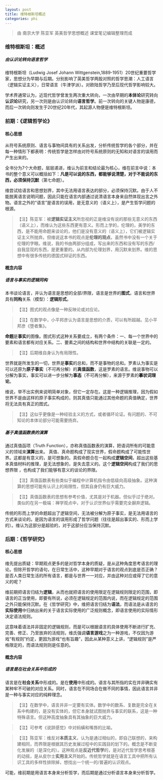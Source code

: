 ```yaml
---
layout: post
title: 维特根斯坦概述
categories: phi
---
```


> 由 南京大学 陈亚军 英美哲学思想概述 课堂笔记编辑整理而成

### 维特根斯坦：概述

##### 由认识论转向语言哲学

维特根斯坦（Ludwig Josef Johann Wittgenstein,1889-1951）20世纪重要哲学家，思想分为早期与后期。分别影响了英美哲学两股对照的哲学思潮：人工语言（逻辑实证主义），日常语言（牛津学派）。对欧陆哲学乃至后现代哲学影响较大。

学术界通常认为，近现代哲学曾发生两次重大转向，一次由早期的**本体论**研究转向**认识论**研究，另一次则是由认识论转向**语言哲学**。前一次转向的关键人物是康德，而后一次转向则发生于20世纪20年代，其起源人物便是维特根斯坦。

### 前期：《逻辑哲学论》

#### 核心思想

从符号系统原则、语言与事物间具有的关系出发，分析传统哲学的各个部分，并在每一种情形下都表明：传统哲学是怎样由对符号系统原则的无知和对语言的误用而产生出来的。

全书分为7个大命题，层层递进，维认为前言和结论最为核心，维在前言中说：本书的整个意义可以概括如下：**凡是可以说的东西，都能够说清楚，对于不能说的东西，必须保持沉默**（第七命题）。

维尝试给语言和思想划界，其中无法用语言表达的部分，必须保持沉默。由于人不能脱离语言说明问题，因此只能在语言内部通过说清语言本身来自然体现出言之外物。语言之外的“语言”是语言的误用，是无意义的（语义上），是产生哲学问题的根源。

>【注】陈亚军：被**逻辑实证主义**所忽视的正是维没有说的那些无意义的东西（语义上），而维认为这些东西更有意义。形而上学的，伦理的，美学的东西，是不能用命题来谈论的，他们是没有意义的（语义上），它们被逻辑实证主义所抛弃。但维说这本书的观点是**伦理的观点**，虽然书中没有一个关于伦理的字眼。维说，我的书由两部分组成，写出来的东西和没有写的东西/自我显现的东西，是更重要的。从内部为伦理划界，用沉默来划界。维的思想中有很多传统的德国式辩证的东西。

#### 概念内容

##### 语言与事实的逻辑同构

本书谈论语言，并认为语言是思想的全部/界限，语言是世界的**图式**，语言和世界具有**同构**关系（模型）：**逻辑形式**。

>【注】图式的观点像是一种反映论或对应论。

>【注】在数学中，小平邦彦认为语言是思想的介质，可以有所超越。见小平邦彦《堕者集》。

**命题**是**事实**的图像。图式形式这种关系要成立，有两个条件：一、每一个世界中的要素和语言都有对应关系。二、要素之间的结构和世界中结构的关联是一定的。

>【注】后期维自身认为有局限性。

世界就是所发生的一切，世界是**事实**的总和，而不是事物的总和。罗素认为事实是可以还原为**原子事实**（不可再分解）的**真值函数**，这是罗素的语言。维说事物可以分解为事实，事实可以进一步分解为**事态**（不可再分解），来源于罗素的**摹状词理论**。

维说，举不出实例来说明简单对象，但它一定存在。这是一种逻辑推理，因为假如世界不是由这样的原子事实构成的，则其真值只能通过其他命题的真值确定，世界将无法具有真正的图式。

>【注】这似乎更像是一种经验主义的方式，或者循环论证。有问题的、不可知论的本体论部分可能需要扬弃。

##### 基于真值函数表的演算

通过真值函项（Truth Function），亦称真值函数表的演算，把语词所有的可能意义的领域来**演算**出来。 真值、真命题构成了现实世界，假命题构成了可能性世界。这都是有意义的，是可想象的。真假命题合在一起构成**逻辑空间**，超出这些基本真值材料的推理，是无法想象的，是失去意义的。这个**逻辑空间**构成了我们的思想界限 ，也构成了我们能够有意义的谈论的界限。

>【注】真值函数表有些类似于编程中计算机指令由低级向高级抽象。这种演算的思想可能有认识上的局限性，但其自身仍有巨大威力。

>【注】真值函数表的思想有参考价值，尤其是对于机器。但似乎过于绝对。类似的在另一极端：禅学观点中，对于认识世界似乎需要完全摒弃逻辑。

传统的形而上学的命题超出了逻辑空间，无法被分解为原子事实，是无法用语言的方式来谈论的。是因为语言的误用形成了哲学问题（往往是超出事实的、形而上学的）。维认为这部分是超验的，对于这部分应当保持沉默。

### 后期：《哲学研究》

#### 核心思想

维先提出质疑：早期观点更多的是对哲学本身的质疑，是从这种角度思考语言的理论。但除开哲学的语句，在日常生活中，这种早期对于语言的观点到底是否正确？是否人类日常生活的所有语言，都是与世界一一对应，并由这种对应或得了它的意义的呢？

维前期把语言归结为**逻辑**，从而也就把语言的使用限定在逻辑规则限定的范围，即语言的正当使用，即要有所说，必须在逻辑规定的范围内说，而在逻辑规定的范围之外只能保持沉默。在《哲学研究》中，维把语言归结为**语法**，而语法是从语言的**实际使用**中归纳出来的关于语言实际使用的广泛规则概念，即语言使用的实际情形决定语法规则。

这意味着语法并非固定的逻辑规则，而是可以根据语言的具体使用不断进行扩充、完善、修正、乃至放弃的活规则，维氏强调**语言游戏**之为一种游戏，不仅因为游戏“有规则”约定，更因为游戏“也有旨趣”，因此从某种意义上讲，“逻辑规则”是严格限定的，而语法规则则是任意的。

#### 概念内容

##### 语言是在社会关系中形成的

语言是在**社会关系**中形成的。是在**使用**中形成的。语言与其所指的实在并非确实有某种牢不可破的对应关系。同时，语言在不同场合在做不同的事情，因此语言并非是一种与事实对应的纯粹理念。

>【注】在数学中，语言并非一定要有实体。数学中的数系、复数是完全在关系中构建的，是没有实体的，但它本身就试图抛弃与事实的联系，这是一种特殊语言。但这种高度抽象具有其抽象的巨大威力。

>【注】可参考《说辞感觉》中对蚂蟥和嘴唇的比喻。

>【注】陈亚军：维反对**本质主义**，认为是通过相似的，即自己联想的，来构建相同，而界限是根据其历史发展过程中的实践目的划下的。概念是不断变化发展的（是深化的）。这种观点是**反近代哲学**的，是对近代哲学思考根基的动摇，是从皮尔士**实用主义**开始的。传统哲学就是在语言工具中把所有认识工具的多样性排除掉，想找出一个统一的/普遍的认识观点。

可能，维前期是用语言本身来分析哲学，而后期是通过分析语言本身来分析哲学。
